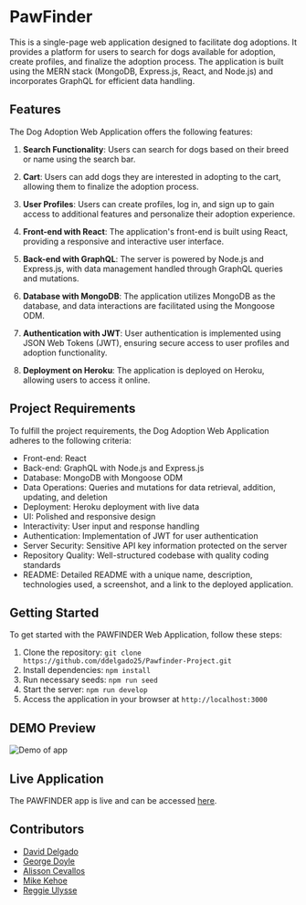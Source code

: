 # PawFinder

This is a single-page web application designed to facilitate dog adoptions. It provides a platform for users to search for dogs available for adoption, create profiles, and finalize the adoption process. The application is built using the MERN stack (MongoDB, Express.js, React, and Node.js) and incorporates GraphQL for efficient data handling.

## Features

The Dog Adoption Web Application offers the following features:

1. **Search Functionality**: Users can search for dogs based on their breed or name using the search bar.

2. **Cart**: Users can add dogs they are interested in adopting to the cart, allowing them to finalize the adoption process.

3. **User Profiles**: Users can create profiles, log in, and sign up to gain access to additional features and personalize their adoption experience.

4. **Front-end with React**: The application's front-end is built using React, providing a responsive and interactive user interface.

5. **Back-end with GraphQL**: The server is powered by Node.js and Express.js, with data management handled through GraphQL queries and mutations.

6. **Database with MongoDB**: The application utilizes MongoDB as the database, and data interactions are facilitated using the Mongoose ODM.

7. **Authentication with JWT**: User authentication is implemented using JSON Web Tokens (JWT), ensuring secure access to user profiles and adoption functionality.

8. **Deployment on Heroku**: The application is deployed on Heroku, allowing users to access it online.

## Project Requirements

To fulfill the project requirements, the Dog Adoption Web Application adheres to the following criteria:

- Front-end: React
- Back-end: GraphQL with Node.js and Express.js
- Database: MongoDB with Mongoose ODM
- Data Operations: Queries and mutations for data retrieval, addition, updating, and deletion
- Deployment: Heroku deployment with live data
- UI: Polished and responsive design
- Interactivity: User input and response handling
- Authentication: Implementation of JWT for user authentication
- Server Security: Sensitive API key information protected on the server
- Repository Quality: Well-structured codebase with quality coding standards
- README: Detailed README with a unique name, description, technologies used, a screenshot, and a link to the deployed application.

## Getting Started

To get started with the PAWFINDER Web Application, follow these steps:

1. Clone the repository: `git clone https://github.com/ddelgado25/Pawfinder-Project.git`
2. Install dependencies: `npm install`
3. Run necessary seeds: `npm run seed`
4. Start the server: `npm run develop`
5. Access the application in your browser at `http://localhost:3000`

## DEMO Preview

![Demo of app](/client/src/images/Pawfinder-Demo.gif)

## Live Application

The PAWFINDER app is live and can be accessed [here](https://dashboard.heroku.com/apps/pawfinder).

## Contributors

- [David Delgado](https://github.com/ddelgado25)
- [George Doyle](https://github.com/GeorgeDoyle1175)
- [Alisson Cevallos](https://github.com/alissonpceva)
- [Mike Kehoe](https://github.com/mpk2996)
- [Reggie Ulysse](https://github.com/rulysse11)

